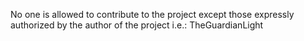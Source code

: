 No one is allowed to contribute to the project except those expressly authorized by the author of the project i.e.: TheGuardianLight
